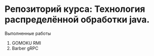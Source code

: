 #  Репозиторий курса: Технология распределённой обработки java.
Выполненные работы
1. GOMOKU RMI
2. Barber gRPC 
